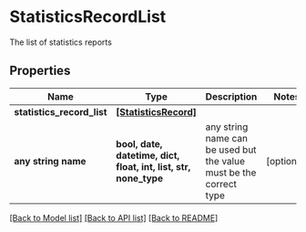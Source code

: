 # StatisticsRecordList

The list of statistics reports

## Properties
Name | Type | Description | Notes
------------ | ------------- | ------------- | -------------
**statistics_record_list** | [**[StatisticsRecord]**](StatisticsRecord.md) |  | 
**any string name** | **bool, date, datetime, dict, float, int, list, str, none_type** | any string name can be used but the value must be the correct type | [optional]

[[Back to Model list]](../README.md#documentation-for-models) [[Back to API list]](../README.md#documentation-for-api-endpoints) [[Back to README]](../README.md)


